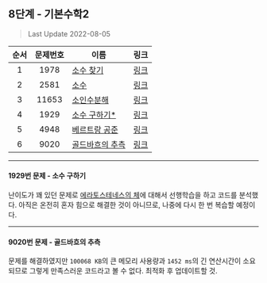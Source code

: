 ## 8단계 - 기본수학2
> Last Update 2022-08-05

|**순서**|**문제번호**|**이름**|**링크**|
|:-:|:-:|-|:-:|
|1|1978|[소수 찾기](https://github.com/klay9502/Learning/blob/master/%EB%8B%A8%EA%B3%84%EB%B3%84%20%EB%AC%B8%EC%A0%9C/08_%EA%B8%B0%EB%B3%B8%EC%88%98%ED%95%992/1978.cpp)|[링크](https://www.acmicpc.net/problem/1978)
|2|2581|[소수](https://github.com/klay9502/Learning/blob/master/%EB%8B%A8%EA%B3%84%EB%B3%84%20%EB%AC%B8%EC%A0%9C/08_%EA%B8%B0%EB%B3%B8%EC%88%98%ED%95%992/2581.cpp)|[링크](https://www.acmicpc.net/problem/2581)
|3|11653|[소인수분해](https://github.com/klay9502/Learning/blob/master/%EB%8B%A8%EA%B3%84%EB%B3%84%20%EB%AC%B8%EC%A0%9C/08_%EA%B8%B0%EB%B3%B8%EC%88%98%ED%95%992/11653.cpp)|[링크](https://www.acmicpc.net/problem/11653)
|4|1929|[소수 구하기*](https://github.com/klay9502/Learning/blob/master/%EB%8B%A8%EA%B3%84%EB%B3%84%20%EB%AC%B8%EC%A0%9C/08_%EA%B8%B0%EB%B3%B8%EC%88%98%ED%95%992/1929.cpp)|[링크](https://www.acmicpc.net/problem/1929)
|5|4948|[베르트랑 공준](https://github.com/klay9502/Learning/blob/master/%EB%8B%A8%EA%B3%84%EB%B3%84%20%EB%AC%B8%EC%A0%9C/08_%EA%B8%B0%EB%B3%B8%EC%88%98%ED%95%992/4948.cpp)|[링크](https://www.acmicpc.net/problem/4948)
|6|9020|[골드바흐의 추측](https://github.com/klay9502/Learning/blob/master/%EB%8B%A8%EA%B3%84%EB%B3%84%20%EB%AC%B8%EC%A0%9C/08_%EA%B8%B0%EB%B3%B8%EC%88%98%ED%95%992/9020.cpp)|[링크](https://www.acmicpc.net/problem/9020)

---
#### 1929번 문제 - 소수 구하기
난이도가 꽤 있던 문제로 [에라토스테네스의 체](https://ko.wikipedia.org/wiki/%EC%97%90%EB%9D%BC%ED%86%A0%EC%8A%A4%ED%85%8C%EB%84%A4%EC%8A%A4%EC%9D%98_%EC%B2%B4)에 대해서 선행학습을 하고 코드를 분석했다. 아직은 온전히 혼자 힘으로 해결한 것이 아니므로, 나중에 다시 한 번 복습할 예정이다.

---
#### 9020번 문제 - 골드바흐의 추측
문제를 해결하였지만 `100068 KB`의 큰 메모리 사용량과 `1452 ms`의 긴 연산시간이 소요되므로 그렇게 만족스러운 코드라고 볼 수 없다. 최적화 후 업데이트할 것.
